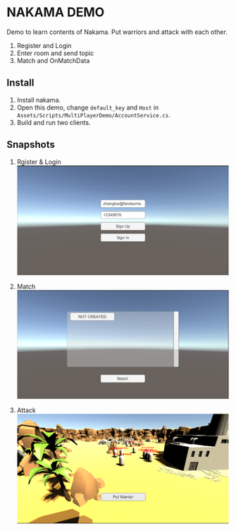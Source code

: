 # NAKAMA DEMO

Demo to learn contents of Nakama. Put warriors and attack with each other.

1. Register and Login
1. Enter room and send topic
1. Match and OnMatchData

## Install

1. Install nakama.
1. Open this demo, change `default_key` and `Host` in `Assets/Scripts/MultiPlayerDemo/AccountService.cs`.
1. Build and run two clients.

## Snapshots

1. Rgister & Login
![login](./snapshots/login.png)

1. Match
![match](./snapshots/match.png)

1. Attack
![attack](./snapshots/corps.png)
